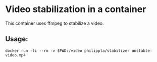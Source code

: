 # Video stabilization in a container

This container uses ffmpeg to stabilize a video.

## Usage:

```
docker run -ti --rm -v $PWD:/video philippta/stabilizer unstable-video.mp4
```
